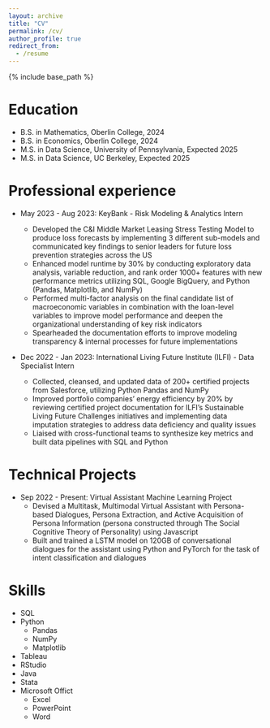 ```yaml
---
layout: archive
title: "CV"
permalink: /cv/
author_profile: true
redirect_from:
  - /resume
---
```


{% include base_path %}

Education
======
* B.S. in Mathematics, Oberlin College, 2024
* B.S. in Economics, Oberlin College, 2024
* M.S. in Data Science, University of Pennsylvania, Expected 2025
* M.S. in Data Science, UC Berkeley, Expected 2025

Professional experience
======
* May 2023 - Aug 2023: KeyBank - Risk Modeling & Analytics Intern
  * Developed the C&I Middle Market Leasing Stress Testing Model to produce loss forecasts by implementing 3 different sub-models and communicated key findings to senior leaders for future loss prevention strategies across the US
  * Enhanced model runtime by 30% by conducting exploratory data analysis, variable reduction, and rank order 1000+ features with new performance metrics utilizing SQL, Google BigQuery, and Python (Pandas, Matplotlib, and NumPy)
  * Performed multi-factor analysis on the final candidate list of macroeconomic variables in combination with the loan-level variables to improve model performance and deepen the organizational understanding of key risk indicators
  * Spearheaded the documentation efforts to improve modeling transparency & internal processes for future implementations 


* Dec 2022 - Jan 2023: International Living Future Institute (ILFI) - Data Specialist Intern
  * Collected, cleansed, and updated data of 200+ certified projects from Salesforce, utilizing Python Pandas and NumPy
  * Improved portfolio companies’ energy efficiency by 20% by reviewing certified project documentation for ILFI’s Sustainable Living Future Challenges initiatives and implementing data imputation strategies to address data deficiency and quality issues
  * Liaised with cross-functional teams to synthesize key metrics and built data pipelines with SQL and Python
 
Technical Projects 
=====
* Sep 2022 - Present: Virtual Assistant Machine Learning Project
  * Devised a Multitask, Multimodal Virtual Assistant with Persona-based Dialogues, Persona Extraction, and Active Acquisition of Persona Information (persona constructed through The Social Cognitive Theory of Personality) using Javascript 
  * Built and trained a LSTM model on 120GB of conversational dialogues for the assistant using Python and PyTorch for the task of intent classification and dialogues


  
Skills
======
* SQL
* Python
  * Pandas
  * NumPy
  * Matplotlib
* Tableau
* RStudio
* Java
* Stata
* Microsoft Offict
  * Excel
  * PowerPoint
  * Word
